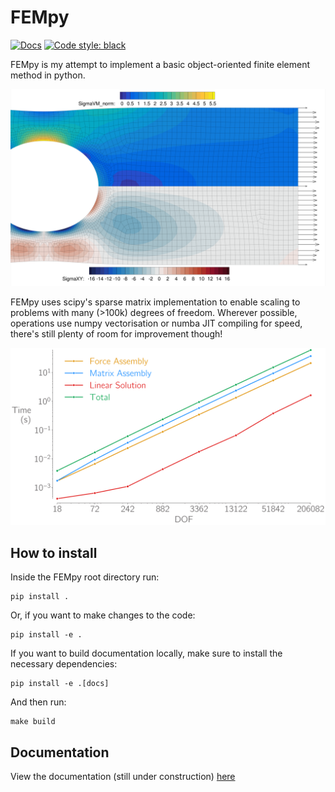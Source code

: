 # FEMpy

[![Docs](https://github.com/A-Gray-94/FEMpy/actions/workflows/docs.yml/badge.svg)](https://a-gray-94.github.io/FEMpy/)
[![Code style: black](https://img.shields.io/badge/code%20style-black-000000.svg)](https://github.com/psf/black)

FEMpy is my attempt to implement a basic object-oriented finite element method in python.

![Pretty Colours](docs/docs/Images/PrettyColours.png)

FEMpy uses scipy's sparse matrix implementation to enable scaling to problems with many (>100k) degrees of freedom.
Wherever possible, operations use numpy vectorisation or numba JIT compiling for speed, there's still plenty of room for improvement though!

![FEMpy can easily handle problems with 100,000 degrees of freedom](docs/docs/Images/QuadElScaling.png)

## How to install
Inside the FEMpy root directory run:
```shell
pip install .
```
Or, if you want to make changes to the code:
```shell
pip install -e .
```
If you want to build documentation locally, make sure to install the necessary dependencies:
```shell
pip install -e .[docs]
```
And then run:
```shell
make build
```

## Documentation
View the documentation (still under construction) [here](https://A-Gray-94.github.io/FEMpy/)
